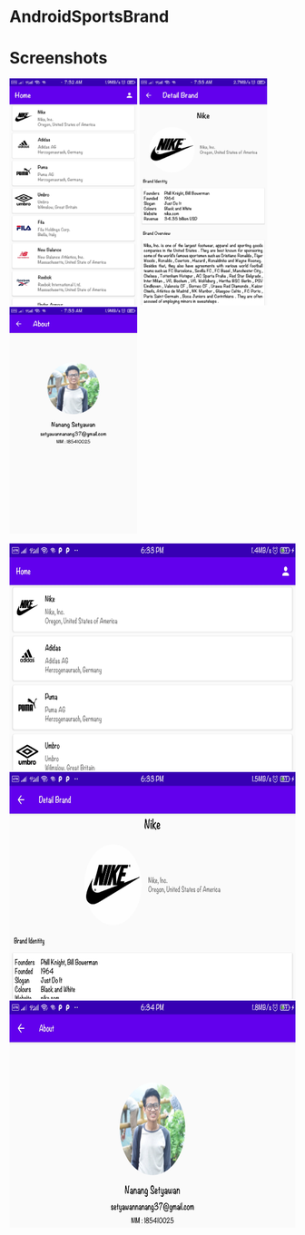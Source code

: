 # AndroidSportsBrand
# Screenshots


 <img height="400" src="https://github.com/NangStywn/AndroidSportsBrand/blob/master/1603845296640.jpg?raw=true"/> <img height="400" src="https://github.com/NangStywn/AndroidSportsBrand/blob/master/1603845296628.jpg?raw=true"/> <img height="400" src="https://github.com/NangStywn/AndroidSportsBrand/blob/master/1603845296616.jpg?raw=true"/> 

<img height="400" src="https://github.com/NangStywn/AndroidSportsBrand/blob/master/1604317457140.jpg?raw=true"/> <img height="400" src="https://github.com/NangStywn/AndroidSportsBrand/blob/master/1604317457127.jpg?raw=true"/> <img height="400" src="https://github.com/NangStywn/AndroidSportsBrand/blob/master/1604317457115.jpg?raw=true"/> 
